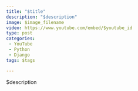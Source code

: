 ```yaml
---
title: "$title"
description: "$description"
image: $image_filename
video: https://www.youtube.com/embed/$youtube_id
type: post
categories:
 - YouTube
 - Python
 - Django
tags: $tags

---
```


$description
